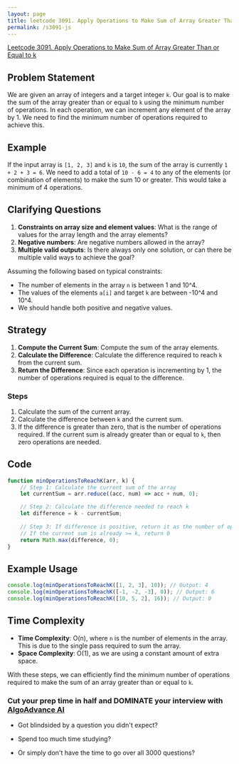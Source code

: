 ```yaml
---
layout: page
title: leetcode 3091. Apply Operations to Make Sum of Array Greater Than or Equal to k
permalink: /s3091-js
---
```

[Leetcode 3091. Apply Operations to Make Sum of Array Greater Than or Equal to k](https://algoadvance.github.io/algoadvance/l3091)
## Problem Statement

We are given an array of integers and a target integer `k`. Our goal is to make the sum of the array greater than or equal to `k` using the minimum number of operations. In each operation, we can increment any element of the array by 1. We need to find the minimum number of operations required to achieve this.

## Example
If the input array is `[1, 2, 3]` and `k` is `10`, the sum of the array is currently `1 + 2 + 3 = 6`. We need to add a total of `10 - 6 = 4` to any of the elements (or combination of elements) to make the sum 10 or greater. This would take a minimum of 4 operations.

## Clarifying Questions
1. **Constraints on array size and element values**: What is the range of values for the array length and the array elements?
2. **Negative numbers**: Are negative numbers allowed in the array?
3. **Multiple valid outputs**: Is there always only one solution, or can there be multiple valid ways to achieve the goal?

Assuming the following based on typical constraints:
- The number of elements in the array `n` is between 1 and 10^4.
- The values of the elements `a[i]` and target `k` are between -10^4 and 10^4.
- We should handle both positive and negative values.

## Strategy
1. **Compute the Current Sum**: Compute the sum of the array elements.
2. **Calculate the Difference**: Calculate the difference required to reach `k` from the current sum.
3. **Return the Difference**: Since each operation is incrementing by 1, the number of operations required is equal to the difference.

### Steps
1. Calculate the sum of the current array.
2. Calculate the difference between `k` and the current sum.
3. If the difference is greater than zero, that is the number of operations required. If the current sum is already greater than or equal to `k`, then zero operations are needed.

## Code

```javascript
function minOperationsToReachK(arr, k) {
    // Step 1: Calculate the current sum of the array
    let currentSum = arr.reduce((acc, num) => acc + num, 0);

    // Step 2: Calculate the difference needed to reach k
    let difference = k - currentSum;
    
    // Step 3: If difference is positive, return it as the number of operations needed
    // If the current sum is already >= k, return 0
    return Math.max(difference, 0);
}
```

## Example Usage
```javascript
console.log(minOperationsToReachK([1, 2, 3], 10)); // Output: 4
console.log(minOperationsToReachK([-1, -2, -3], 0)); // Output: 6
console.log(minOperationsToReachK([10, 5, 2], 16)); // Output: 0
```

## Time Complexity
- **Time Complexity**: O(n), where `n` is the number of elements in the array. This is due to the single pass required to sum the array.
- **Space Complexity**: O(1), as we are using a constant amount of extra space.

With these steps, we can efficiently find the minimum number of operations required to make the sum of an array greater than or equal to `k`.


### Cut your prep time in half and DOMINATE your interview with [AlgoAdvance AI](https://algoAdvance.com)

- Got blindsided by a question you didn't expect?

- Spend too much time studying?

- Or simply don't have the time to go over all 3000 questions?

